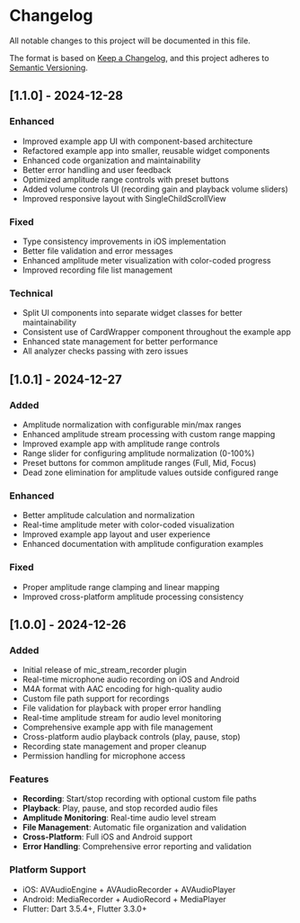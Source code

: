 # Changelog

All notable changes to this project will be documented in this file.

The format is based on [Keep a Changelog](https://keepachangelog.com/en/1.0.0/),
and this project adheres to [Semantic Versioning](https://semver.org/spec/v2.0.0.html).

## [1.1.0] - 2024-12-28

### Enhanced
- Improved example app UI with component-based architecture
- Refactored example app into smaller, reusable widget components
- Enhanced code organization and maintainability
- Better error handling and user feedback
- Optimized amplitude range controls with preset buttons
- Added volume controls UI (recording gain and playback volume sliders)
- Improved responsive layout with SingleChildScrollView

### Fixed
- Type consistency improvements in iOS implementation
- Better file validation and error messages
- Enhanced amplitude meter visualization with color-coded progress
- Improved recording file list management

### Technical
- Split UI components into separate widget classes for better maintainability
- Consistent use of CardWrapper component throughout the example app
- Enhanced state management for better performance
- All analyzer checks passing with zero issues

## [1.0.1] - 2024-12-27

### Added
- Amplitude normalization with configurable min/max ranges
- Enhanced amplitude stream processing with custom range mapping
- Improved example app with amplitude range controls
- Range slider for configuring amplitude normalization (0-100%)
- Preset buttons for common amplitude ranges (Full, Mid, Focus)
- Dead zone elimination for amplitude values outside configured range

### Enhanced
- Better amplitude calculation and normalization
- Real-time amplitude meter with color-coded visualization
- Improved example app layout and user experience
- Enhanced documentation with amplitude configuration examples

### Fixed
- Proper amplitude range clamping and linear mapping
- Improved cross-platform amplitude processing consistency

## [1.0.0] - 2024-12-26

### Added
- Initial release of mic_stream_recorder plugin
- Real-time microphone audio recording on iOS and Android
- M4A format with AAC encoding for high-quality audio
- Custom file path support for recordings
- File validation for playback with proper error handling
- Real-time amplitude stream for audio level monitoring
- Comprehensive example app with file management
- Cross-platform audio playback controls (play, pause, stop)
- Recording state management and proper cleanup
- Permission handling for microphone access

### Features
- **Recording**: Start/stop recording with optional custom file paths
- **Playback**: Play, pause, and stop recorded audio files
- **Amplitude Monitoring**: Real-time audio level stream
- **File Management**: Automatic file organization and validation
- **Cross-Platform**: Full iOS and Android support
- **Error Handling**: Comprehensive error reporting and validation

### Platform Support
- iOS: AVAudioEngine + AVAudioRecorder + AVAudioPlayer
- Android: MediaRecorder + AudioRecord + MediaPlayer
- Flutter: Dart 3.5.4+, Flutter 3.3.0+
